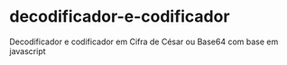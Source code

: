 # decodificador-e-codificador
Decodificador e codificador em Cifra de César ou Base64 com base em javascript
